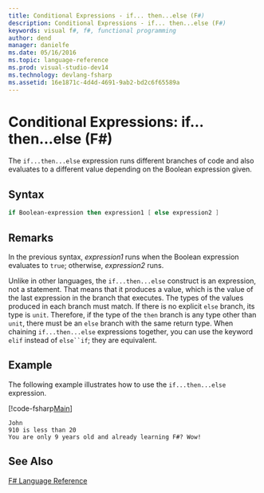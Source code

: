 ```yaml
---
title: Conditional Expressions - if... then...else (F#)
description: Conditional Expressions - if... then...else (F#)
keywords: visual f#, f#, functional programming
author: dend
manager: danielfe
ms.date: 05/16/2016
ms.topic: language-reference
ms.prod: visual-studio-dev14
ms.technology: devlang-fsharp
ms.assetid: 16e1871c-4d4d-4691-9ab2-bd2c6f65589a 
---
```


# Conditional Expressions: if... then...else (F#)

The `if...then...else` expression runs different branches of code and also evaluates to a different value depending on the Boolean expression given.


## Syntax

```fsharp
if Boolean-expression then expression1 [ else expression2 ]
```

## Remarks
In the previous syntax, *expression1* runs when the Boolean expression evaluates to `true`; otherwise, *expression2* runs.

Unlike in other languages, the `if...then...else` construct is an expression, not a statement. That means that it produces a value, which is the value of the last expression in the branch that executes. The types of the values produced in each branch must match. If there is no explicit `else` branch, its type is `unit`. Therefore, if the type of the `then` branch is any type other than `unit`, there must be an `else` branch with the same return type. When chaining `if...then...else` expressions together, you can use the keyword `elif` instead of `else``if`; they are equivalent.

## Example
The following example illustrates how to use the `if...then...else` expression.

[!code-fsharp[Main](snippets/fslangref2/snippet4501.fs)]

```
John
910 is less than 20
You are only 9 years old and already learning F#? Wow!
```

## See Also
[F&#35; Language Reference](FSharp-Language-Reference.md)


